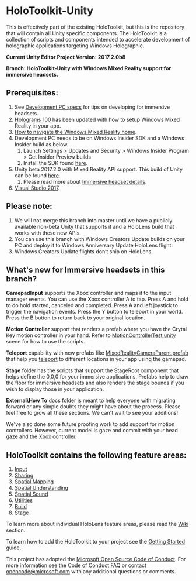 # HoloToolkit-Unity
This is effectively part of the existing HoloToolkit, but this is the repository that will contain all Unity specific components.
The HoloToolkit is a collection of scripts and components intended to accelerate development of holographic applications targeting Windows Holographic.

**Current Unity Editor Project Version: 2017.2.0b8**

**Branch: HoloToolkit-Unity with Windows Mixed Reality support for immersive headsets.**

## Prerequisites:
1. See [Development PC specs](https://developer.microsoft.com/en-us/windows/mixed-reality/install_the_tools#developing_for_immersive_headsets) for tips on developing for immersive headsets.
2. [Holograms 100](https://developer.microsoft.com/en-us/windows/mixed-reality/holograms_100) has been updated with how to setup Windows Mixed Reality in your app.
3. [How to navigate the Windows Mixed Reality home](https://developer.microsoft.com/en-us/windows/mixed-reality/navigating_the_windows_mixed_reality_home).
4. Development PC needs to be on Windows Insider SDK and a Windows Insider build as below.
    1. Launch Settings > Updates and Security > Windows Insider Program > Get Insider Preview builds 
    2. Install the SDK found [here](https://www.microsoft.com/en-us/software-download/windowsinsiderpreviewSDK).
5. Unity beta 2017.2.0 with Mixed Reality API support. This build of Unity can be found [here](https://unity3d.com/unity/beta).
    1. Please read more about [Immersive headset details](https://developer.microsoft.com/en-us/windows/mixed-reality/immersive_headset_details).
6. [Visual Studio 2017](https://www.visualstudio.com/downloads/).

## Please note:
1. We will not merge this branch into master until we have a publicly available non-beta Unity that supports it and a HoloLens build that works with these new APIs.
2. You can use this branch with Windows Creators Update builds on your PC and deploy it to Windows Anniversary Update HoloLens flight.
3. Windows Creators Update flights don’t ship on HoloLens.

## What's new for Immersive headsets in this branch?

**GamepadInput** supports the Xbox controller and maps it to the input manager events.
You can use the Xbox controller A to tap.
Press A and hold to do hold started, canceled and completed.
Press A and left joystick to trigger the navigation events.
Press the Y button to teleport in your world.
Press the B button to return back to your original location.

**Motion Controller** support that renders a prefab where you have the Crytal Key motion controller in your hand. Refer to [MotionControllerTest.unity](https://github.com/Microsoft/HoloToolkit-Unity/blob/Dev_Unity_2017.2.0/Assets/HoloToolkit/Input/Tests/Scenes/MotionControllerTest.unity) scene for how to use the scripts.

**Teleport** capability with new prefabs like [MixedRealityCameraParent.prefab](https://github.com/Microsoft/HoloToolkit-Unity/blob/Dev_Unity_2017.2.0/Assets/HoloToolkit/Input/Tests/Scenes/MotionControllerTest.unity) that help you [teleport](https://github.com/Microsoft/HoloToolkit-Unity/blob/Dev_Unity_2017.2.0/Assets/HoloToolkit/Input/Tests/Scenes/MotionControllerTest.unity) to different locations in your app using the gamepad.

**Stage** folder has the scripts that support the StageRoot component that helps define the 0,0,0 for your immersive applications.
Prefabs help to draw the floor for immersive headsets and also renders the stage bounds if you wish to display those in your application.

**External\How To** docs folder is meant to help everyone with migrating forward or any simple doubts they might have about the process.
Please feel free to grow all these sections. We can't wait to see your additions!

We've also done some future proofing work to add support for motion controllers. 
However, current model is gaze and commit with your head gaze and the Xbox controller.

## HoloToolkit contains the following feature areas:

1. [Input](Assets/HoloToolkit/Input/README.md)
2. [Sharing](Assets/HoloToolkit/Sharing/README.md)
3. [Spatial Mapping](Assets/HoloToolkit/SpatialMapping/README.md)
4. [Spatial Understanding](Assets/HoloToolkit/SpatialUnderstanding/README.md)
5. [Spatial Sound](Assets/HoloToolkit/SpatialSound/README.md)
6. [Utilities](Assets/HoloToolkit/Utilities/README.md)
7. [Build](Assets/HoloToolkit/Build/README.md)
8. [Stage](Assets/HoloToolkit/Stage/README.md)

To learn more about individual HoloLens feature areas, please read the [Wiki](https://github.com/Microsoft/HoloToolkit-Unity/wiki) section.

To learn how to add the HoloToolkit to your project see the [Getting Started](GettingStarted.md) guide.

This project has adopted the [Microsoft Open Source Code of Conduct](https://opensource.microsoft.com/codeofconduct/). 
For more information see the [Code of Conduct FAQ](https://opensource.microsoft.com/codeofconduct/faq/) or contact [opencode@microsoft.com](mailto:opencode@microsoft.com) with any additional questions or comments.
